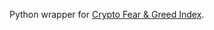 Python wrapper for [Crypto Fear & Greed Index](https://alternative.me/crypto/fear-and-greed-index/).